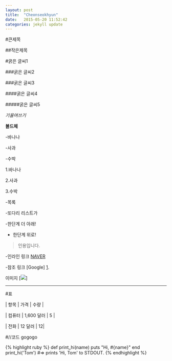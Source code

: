 ```yaml
---
layout: post
title:  "Cheonseokhyun"
date:   2015-05-20 11:52:42
categories: jekyll update
---
```

#큰제목

##작은제목

#굵은 글씨1

###굵은 글씨2 

###굵은 글씨3

####굵은 글씨4

#####굵은 글씨5

*기울여쓰기*

**볼드체**

-바나나

-사과

-수박

1.바나나

2.사과

3.수박

-목록

 -또다리 리스트가

  -한단계 더 아래!

 - 한단계 위로!

>인용입니다.

-인라인 링크 [NAVER](http://www.naver.com/)

-참조 링크 [Google] [1].

[1]: http://www.google.com/
이미지
[![](https://www.google.co.kr/images/srpr/logo11w.png)]

---

#표

| 항목 | 가격 | 수량 |

| 컴퓨터 | 1,600 달러 | 5 |

| 전화 | 12 달러 | 12|



#//코드 gogogo

{% highlight ruby %}
def print_hi(name)
  puts "Hi, #{name}"
end
print_hi('Tom')
#=> prints 'Hi, Tom' to STDOUT.
{% endhighlight %}





